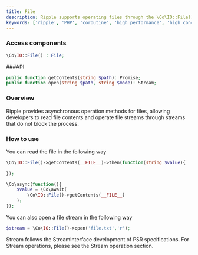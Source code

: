 ```yaml
---
title: File
description: Ripple supports operating files through the \Co\IO::File() method, which is used to handle file read and write operations.
keywords: ['ripple', 'PHP', 'coroutine', 'high performance', 'high concurrency', 'file', 'IO']
---
```


### Access components

```php
\Co\IO::File() : File;
```

###API

```php
public function getContents(string $path): Promise;
public function open(string $path, string $mode): Stream;
```

### Overview

Ripple provides asynchronous operation methods for files, allowing developers to read file contents and operate file
streams through streams that do not block the process.

### How to use

You can read the file in the following way

```php
\Co\IO::File()->getContents(__FILE__)->then(function(string $value){
    
});
```

```php
\Co\async(function(){
    $value = \Co\await(
        \Co\IO::File()->getContents(__FILE__)
    );
});
```

You can also open a file stream in the following way

```php
$stream = \Co\IO::File()->open('file.txt','r');
```

Stream follows the StreamInterface development of PSR specifications. For Stream operations, please see the Stream
operation section.
